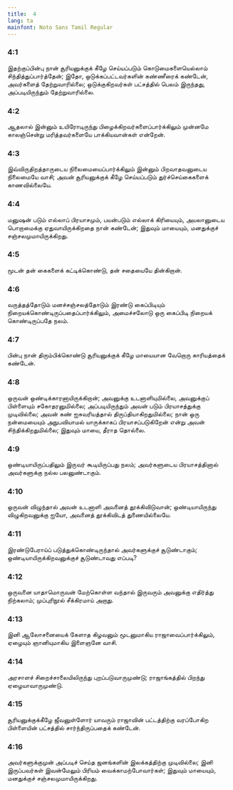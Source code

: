 ```yaml
---
title:  4
lang: ta
mainfont: Noto Sans Tamil Regular
---
```


###  4:1

இதற்குப்பின்பு நான் சூரியனுக்குக் கீழே செய்யப்படும் கொடுமைகளையெல்லாம் சிந்தித்துப்பார்த்தேன்; இதோ, ஒடுக்கப்பட்டவர்களின் கண்ணீரைக் கண்டேன், அவர்களைத் தேற்றுவாரில்லை; ஒடுக்குகிறவர்கள் பட்சத்தில் பெலம் இருந்தது, அப்படியிருந்தும் தேற்றுவாரில்லை.

###  4:2

ஆதலால் இன்னும் உயிரோடிருந்து பிழைக்கிறவர்களைப்பார்க்கிலும் முன்னமே காலஞ்சென்று மரித்தவர்களையே பாக்கியவான்கள் என்றேன்.

###  4:3

இவ்விருதிறத்தாருடைய நிலைமையைப்பார்க்கிலும் இன்னும் பிறவாதவனுடைய நிலைமையே வாசி; அவன் சூரியனுக்குக் கீழே செய்யப்படும் துர்ச்செய்கைகளைக் காணவில்லையே.

###  4:4

மனுஷன் படும் எல்லாப் பிரயாசமும், பயன்படும் எல்லாக் கிரியையும், அயலானுடைய பொறாமைக்கு ஏதுவாயிருக்கிறதை நான் கண்டேன்; இதுவும் மாயையும், மனதுக்குச் சஞ்சலமுமாயிருக்கிறது.

###  4:5

மூடன் தன் கைகளைக் கட்டிக்கொண்டு, தன் சதையையே தின்கிறான்.

###  4:6

வருத்தத்தோடும் மனச்சஞ்சலத்தோடும் இரண்டு கைப்பிடியும் நிறையக்கொண்டிருப்பதைப்பார்க்கிலும், அமைச்சலோடு ஒரு கைப்பிடி நிறையக் கொண்டிருப்பதே நலம்.

###  4:7

பின்பு நான் திரும்பிக்கொண்டு சூரியனுக்குக் கீழே மாயையான வேறொரு காரியத்தைக் கண்டேன்.

###  4:8

ஒருவன் ஒண்டிக்காரனாயிருக்கிறான்; அவனுக்கு உடனாளியுமில்லை, அவனுக்குப் பிள்ளையும் சகோதரனுமில்லை; அப்படியிருந்தும் அவன் படும் பிரயாசத்துக்கு முடிவில்லை; அவன் கண் ஐசுவரியத்தால் திருப்தியாகிறதுமில்லை; நான் ஒரு நன்மையையும் அநுபவியாமல் யாருக்காகப் பிரயாசப்படுகிறேன் என்று அவன் சிந்திக்கிறதுமில்லை; இதுவும் மாயை, தீராத தொல்லை.

###  4:9

ஒண்டியாயிருப்பதிலும் இருவர் கூடியிருப்பது நலம்; அவர்களுடைய பிரயாசத்தினால் அவர்களுக்கு நல்ல பலனுண்டாகும்.

###  4:10

ஒருவன் விழுந்தால் அவன் உடனாளி அவனைத் தூக்கிவிடுவான்; ஒண்டியாயிருந்து விழுகிறவனுக்கு ஐயோ, அவனைத் தூக்கிவிடத் துணையில்லையே.

###  4:11

இரண்டுபேராய்ப் படுத்துக்கொண்டிருந்தால் அவர்களுக்குச் சூடுண்டாகும்; ஒண்டியாயிருக்கிறவனுக்குச் சூடுண்டாவது எப்படி?

###  4:12

ஒருவனை யாதாமொருவன் மேற்கொள்ள வந்தால் இருவரும் அவனுக்கு எதிர்த்து நிற்கலாம்; முப்புரிநூல் சீக்கிரமாய் அறாது.

###  4:13

இனி ஆலோசனையைக் கேளாத கிழவனும் மூடனுமாகிய ராஜாவைப்பார்க்கிலும், ஏழையும் ஞானியுமாகிய இளைஞனே வாசி.

###  4:14

அரசாளச் சிறைச்சாலையிலிருந்து புறப்படுவாருமுண்டு; ராஜாங்கத்தில் பிறந்து ஏழையாவாருமுண்டு.

###  4:15

சூரியனுக்குக்கீழே ஜீவனுள்ளோர் யாவரும் ராஜாவின் பட்டத்திற்கு வரப்போகிற பிள்ளையின் பட்சத்தில் சார்ந்திருப்பதைக் கண்டேன்.

###  4:16

அவர்களுக்குமுன் அப்படிச் செய்த ஜனங்களின் இலக்கத்திற்கு முடிவில்லை; இனி இருப்பவர்கள் இவன்மேலும் பிரியம் வைக்காமற்போவார்கள்; இதுவும் மாயையும், மனதுக்குச் சஞ்சலமுமாயிருக்கிறது.

